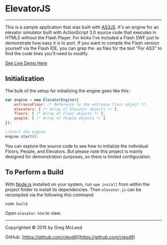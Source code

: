 # ElevatorJS #

----------

This is a sample application that was built with [AS3JS](https://github.com/Cleod9/as3js). It's an engine for an elevator simulator built with ActionScript 3.0 source code that executes in HTML5 without the Flash Player. For kicks I've included a Flash SWF just to demonstrate how easy it is to port. If you want to compile the Flash version yourself via the Flash IDE, you can grep the .as files for the text "For AS3" to find the code lines you'll need to modify.

[See Live Demo Here](http://as3js.org/examples/elevator)

## Initialization ##

The bulk of the setup for initializing the engine goes like this:

```javascript
var engine = new ElevatorEngine({
	entranceFloor: /* Reference to the entrance floor object */,
	elevators: [ /* Array of Elevator objects */ ],
	floors: [ /* Array of Floor objects */ ],
	people: [ /* Array of People objects */ ]
});

//Start the engine
engine.start();
```

You can explore the source code to see how to initialize the individual Floors, People, and Elevators. But please note this project is mainly designed for demonstration purposes, so there is limited configuration.

## To Perform a Build ##

With [Node.js](https://nodejs.org/) installed on your system, run `npm install` from within the project folder to install its dependencies. Then `elevator.js` can be recompiled via the following this command:

`node build`

Open `elevator.htm` to view.

----------

Copyrighted © 2015 by Greg McLeod

GitHub: [https://github.com/cleod9](https://github.com/cleod9)
